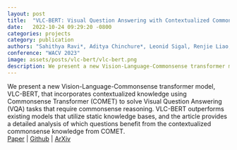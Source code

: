 ```yaml
---
layout: post
title:  "VLC-BERT: Visual Question Answering with Contextualized Commonsense Knowledge"
date:   2022-10-24 09:29:20 -0800
categories: projects
category: publication
authors: "Sahithya Ravi*, Aditya Chinchure*, Leonid Sigal, Renjie Liao, Vered Shwartz (*equal contribution)"
conference: "WACV 2023"
image: assets/posts/vlc-bert/vlc-bert.png
description: We present a new Vision-Language-Commonsense transformer model, VLC-BERT, that incorporates contextualized knowledge using Commonsense Transformer (COMET) to solve Visual Question Answering (VQA) tasks that require commonsense reasoning.
---
```

We present a new Vision-Language-Commonsense transformer model, VLC-BERT, that incorporates contextualized knowledge using Commonsense Transformer (COMET) to solve Visual Question Answering (VQA) tasks that require commonsense reasoning. VLC-BERT outperforms existing models that utilize static knowledge bases, and the article provides a detailed analysis of which questions benefit from the contextualized commonsense knowledge from COMET.\
[Paper](https://openaccess.thecvf.com/content/WACV2023/papers/Ravi_VLC-BERT_Visual_Question_Answering_With_Contextualized_Commonsense_Knowledge_WACV_2023_paper.pdf) | [Github](https://github.com/aditya10/VLC-BERT) | [ArXiv](https://arxiv.org/abs/2210.13626) 
